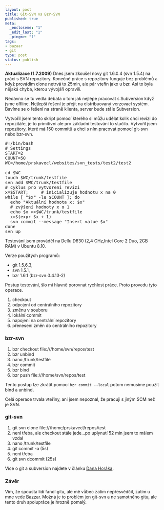 ```yaml
--- 
layout: post
title: Git-SVN vs Bzr-SVN
published: true
meta: 
  _encloseme: "1"
  _edit_last: "1"
  _pingme: "1"
tags: 
- bazaar
- git
type: post
status: publish
---
```

<strong>Aktualizace (1.7.2009)</strong>
Dnes jsem zkoušel novy git 1.6.0.4 (svn 1.5.4) na práci s SVN repozitory. Konečně práce s repozitory funguje bez problémů a když provádím clone netrvá to 25min, ale pár vteřin jako u bzr. Asi to byla nějaká chyba, kterou vývojáři opravili.


Nedávno se tu vedla debata o tom jak nejlépe pracovat s Subversion když jsme offline. Nejlepší řešení je přejít na distribuovaný verzovací systém. Bavíme se o řešení na straně klienta, server bude stále Subversion.

Vytvořil jsem tento skript pomocí kterého si můžu udělat kolik chci revizi do repozitáře, je to primitivní ale pro základní testování to stačilo. Vytvořil jsem repozitory, které má 150 commitů a chci s ním pracovat pomocí git-svn nebo bzr-svn.

<pre>
#!/bin/bash
# Settings
START=2
COUNT=50
WC=/home/prskavecl/websites/svn_tests/test2/test2

cd $WC
touch $WC/trunk/testfile
svn add $WC/trunk/testfile
# cyklus pro vytvoreni revizi
x=$START;     # inicializuje hodnotu x na 0
while [ "$x" -le $COUNT ]; do
  echo "Aktuální hodnota x: $x"
  # zvýšení hodnoty x o 1
  echo $x &gt;&gt;$WC/trunk/testfile
  x=$(expr $x + 1)
  svn commit --message "Insert value $x"
done 
svn up
</pre>

Testování jsem prováděl na Dellu D830 (2,4 GHz,Intel Core 2 Duo, 2GB RAM) v Ubuntu 8.10. 

Verze použitých programů:
<ul>
	<li>git 1.5.6.3,</li>
	<li>svn 1.5.1,</li>
	<li>bzr 1.6.1 (bzr-svn 0.4.13-2)</li>
</ul>

Postup testování, šlo mi hlavně porovnat rychlost práce. Proto provedu tyto operace.
<ol>
	<li>checkout</li>
	<li>odpojení od centrálního repozitory</li>
	<li>změnu v souboru</li>
	<li>lokální commit</li>
	<li>napojení na centrální repozitory</li>
	<li>přenesení změn do centrálního repozitory</li>
</ol>

<h3>bzr-svn</h3>
<ol>
	<li>bzr checkout file:///home/svn/repos/test</li>
	<li>bzr unbind</li>
        <li>nano /trunk/testfile</li>
	<li>bzr commit</li>
        <li>bzr bind</li>
   	<li>bzr push file:///home/svn/repos/test</li>
</ol>

Tento postup lze zkrátit pomocí <code>bzr commit --local</code> potom nemusíme použít bind a unbind.

Celá operace trvala vteřiny, ani jsem nepoznal, že pracuji s jiným SCM než je SVN.

<h3>git-svn</h3>
<ol>
	<li>git svn clone file:///home/prskavecl/repos/test</li>
        <li>není třeba, ale checkout stále jede...po uplynutí 52 min jsem to málem vzdal</li>
        <li>nano /trunk/testfile</li>
        <li>git commit -a (5s)</li>
        <li>není třeba</li>
        <li>git svn dcommit (25s)</li>
</ol>

Více o git a subversion najdete v článku <a href="http://www.root.cz/clanky/git-a-subversion/">Dana Horáka</a>.

<h3>Závěr</h3>
Vím, že spousta lidí fandí gitu, ale mě vůbec zatím nepřesvědčil, zatím u mne vede <a href="http://bazaar-vcs.org/">Bazzar</a>. Možná je to problém jen git-svn a ne samotného gitu, ale tento druh spolupráce je hrozně pomalý.
